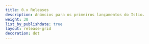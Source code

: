 ```yaml
---
title: 0.x Releases
description: Anúncios para os primeiros lançamentos do Istio.
weight: 30
list_by_publishdate: true
layout: release-grid
decoration: dot
---
```

